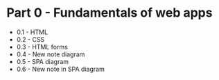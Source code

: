 # Part 0 - Fundamentals of web apps

- 0.1 - HTML
- 0.2 - CSS
- 0.3 - HTML forms
- 0.4 - New note diagram
- 0.5 - SPA diagram
- 0.6 - New note in SPA diagram
